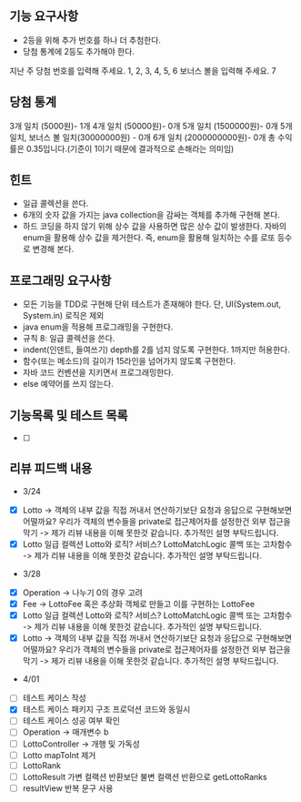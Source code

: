 ## 기능 요구사항
* 2등을 위해 추가 번호를 하나 더 추첨한다.
* 당첨 통계에 2등도 추가해야 한다.

지난 주 당첨 번호를 입력해 주세요.
  1, 2, 3, 4, 5, 6
  보너스 볼을 입력해 주세요.
  7

당첨 통계
---------
3개 일치 (5000원)- 1개
4개 일치 (50000원)- 0개
5개 일치 (1500000원)- 0개
5개 일치, 보너스 볼 일치(30000000원) - 0개
6개 일치 (2000000000원)- 0개
총 수익률은 0.35입니다.(기준이 1이기 때문에 결과적으로 손해라는 의미임)

## 힌트
* 일급 콜렉션을 쓴다.
* 6개의 숫자 값을 가지는 java collection을 감싸는 객체를 추가해 구현해 본다.
* 하드 코딩을 하지 않기 위해 상수 값을 사용하면 많은 상수 값이 발생한다. 자바의 enum을 활용해 상수 값을 제거한다. 즉, enum을 활용해 일치하는 수를 로또 등수로 변경해 본다.

## 프로그래밍 요구사항
* 모든 기능을 TDD로 구현해 단위 테스트가 존재해야 한다. 단, UI(System.out, System.in) 로직은 제외
* java enum을 적용해 프로그래밍을 구현한다.
* 규칙 8: 일급 콜렉션을 쓴다.
* indent(인덴트, 들여쓰기) depth를 2를 넘지 않도록 구현한다. 1까지만 허용한다.
* 함수(또는 메소드)의 길이가 15라인을 넘어가지 않도록 구현한다.
* 자바 코드 컨벤션을 지키면서 프로그래밍한다.
* else 예약어를 쓰지 않는다.


## 기능목록 및 테스트 목록
- [ ] 


## 리뷰 피드백 내용
- 3/24
- [X] Lotto -> 객체의 내부 값을 직접 꺼내서 연산하기보단 요청과 응답으로 구현해보면 어떨까요? 우리가 객체의 변수들을 private로 접근제어자를 설정한건 외부 접근을 막기 -> 제가 리뷰 내용을 이해 못한것 같습니다. 추가적인 설명 부탁드립니다.
- [X] Lotto 일급 컬렉션 Lotto와 로직? 서비스? LottoMatchLogic 콜백 또는 고차함수 -> 제가 리뷰 내용을 이해 못한것 같습니다. 추가적인 설명 부탁드립니다.
- 3/28
- [X] Operation -> 나누기 0의 경우 고려
- [X] Fee -> LottoFee 혹은 추상화 객체로 만들고 이를 구현하는 LottoFee
- [X] Lotto 일급 컬렉션 Lotto와 로직? 서비스? LottoMatchLogic 콜백 또는 고차함수 -> 제가 리뷰 내용을 이해 못한것 같습니다. 추가적인 설명 부탁드립니다.
- [X] Lotto -> 객체의 내부 값을 직접 꺼내서 연산하기보단 요청과 응답으로 구현해보면 어떨까요? 우리가 객체의 변수들을 private로 접근제어자를 설정한건 외부 접근을 막기 -> 제가 리뷰 내용을 이해 못한것 같습니다. 추가적인 설명 부탁드립니다.
- 4/01
- [ ] 테스트 케이스 작성
- [X] 테스트 케이스 패키지 구조 프로덕션 코드와 동일시
- [ ] 테스트 케이스 성공 여부 확인
- [ ] Operation -> 매개변수 b
- [ ] LottoController -> 개행 및 가독성
- [ ] Lotto mapToInt 제거
- [ ] LottoRank 
- [ ] LottoResult 가변 컬랙션 반환보단 불변 컬랙션 반환으로 getLottoRanks
- [ ] resultView 반복 문구 사용